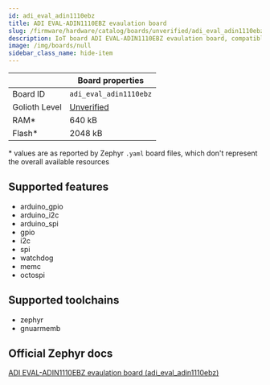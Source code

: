 ```yaml
---
id: adi_eval_adin1110ebz
title: ADI EVAL-ADIN1110EBZ evaulation board
slug: /firmware/hardware/catalog/boards/unverified/adi_eval_adin1110ebz
description: IoT board ADI EVAL-ADIN1110EBZ evaulation board, compatible with Golioth at unverified level.
image: /img/boards/null
sidebar_class_name: hide-item
---
```


[//]: # (This is an auto-generated file, do not edit! Changes to it will be lost upon re-generation)



|                | Board properties     |
| -------------  | -------------------- |
| Board ID       | `adi_eval_adin1110ebz` |
| Golioth Level  | [Unverified](/firmware/hardware#unverified-boards) |
| RAM*           | 640 kB |
| Flash*         | 2048 kB |

\* values are as reported by Zephyr `.yaml` board files, which don't represent the overall available resources



## Supported features

* arduino_gpio
* arduino_i2c
* arduino_spi
* gpio
* i2c
* spi
* watchdog
* memc
* octospi

## Supported toolchains

* zephyr
* gnuarmemb

## Official Zephyr docs

[ADI EVAL-ADIN1110EBZ evaulation board (adi_eval_adin1110ebz)](https://docs.zephyrproject.org/latest/boards/adi/eval_adin1110ebz/doc/index.html)
